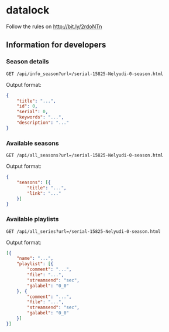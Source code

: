 # datalock

Follow the rules on http://bit.ly/2rdoNTn

## Information for developers

### Season details

`GET /api/info_season?url=/serial-15825-Nelyudi-0-season.html`

Output format:

```json
{
    "title": "...",
    "id": 0,
    "serial": 0,
    "keywords": "...",
    "description": "..."
}
```

### Available seasons

`GET /api/all_seasons?url=/serial-15825-Nelyudi-0-season.html`

Output format:

```json
{
    "seasons": [{
        "title": "...",
        "link": "..."
    }]
}
```

### Available playlists

`GET /api/all_series?url=/serial-15825-Nelyudi-0-season.html`

Output format:

```json
[{
    "name": "...",
    "playlist": [{
        "comment": "...",
        "file": "...",
        "streamsend": "sec",
        "galabel": "0_0"
    }, {
        "comment": "...",
        "file": "...",
        "streamsend": "sec",
        "galabel": "0_0"
    }]
}]
```

